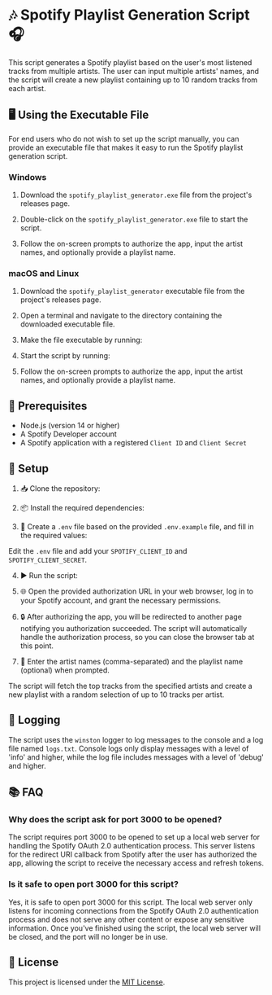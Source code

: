 # 🎶 Spotify Playlist Generation Script 🎧

This script generates a Spotify playlist based on the user's most listened tracks from multiple artists. The user can input multiple artists' names, and the script will create a new playlist containing up to 10 random tracks from each artist.

## 🖥️ Using the Executable File

For end users who do not wish to set up the script manually, you can provide an executable file that makes it easy to run the Spotify playlist generation script.

### Windows

1. Download the `spotify_playlist_generator.exe` file from the project's releases page.

2. Double-click on the `spotify_playlist_generator.exe` file to start the script.

3. Follow the on-screen prompts to authorize the app, input the artist names, and optionally provide a playlist name.

### macOS and Linux

1. Download the `spotify_playlist_generator` executable file from the project's releases page.

2. Open a terminal and navigate to the directory containing the downloaded executable file.

3. Make the file executable by running:

4. Start the script by running:

5. Follow the on-screen prompts to authorize the app, input the artist names, and optionally provide a playlist name.


## 🔧 Prerequisites

- Node.js (version 14 or higher)
- A Spotify Developer account
- A Spotify application with a registered `Client ID` and `Client Secret`

## 🚀 Setup

1. 📥 Clone the repository:


2. 📦 Install the required dependencies:


3. 🔑 Create a `.env` file based on the provided `.env.example` file, and fill in the required values:


Edit the `.env` file and add your `SPOTIFY_CLIENT_ID` and `SPOTIFY_CLIENT_SECRET`.

4. ▶️ Run the script:


5. 🌐 Open the provided authorization URL in your web browser, log in to your Spotify account, and grant the necessary permissions.

6. 🔒 After authorizing the app, you will be redirected to another page notifying you authorization succeeded. The script will automatically handle the authorization process, so you can close the browser tab at this point.

7. 🎤 Enter the artist names (comma-separated) and the playlist name (optional) when prompted.

The script will fetch the top tracks from the specified artists and create a new playlist with a random selection of up to 10 tracks per artist.

## 📝 Logging

The script uses the `winston` logger to log messages to the console and a log file named `logs.txt`. Console logs only display messages with a level of 'info' and higher, while the log file includes messages with a level of 'debug' and higher.

## 📚 FAQ

### Why does the script ask for port 3000 to be opened?

The script requires port 3000 to be opened to set up a local web server for handling the Spotify OAuth 2.0 authentication process. This server listens for the redirect URI callback from Spotify after the user has authorized the app, allowing the script to receive the necessary access and refresh tokens.

### Is it safe to open port 3000 for this script?

Yes, it is safe to open port 3000 for this script. The local web server only listens for incoming connections from the Spotify OAuth 2.0 authentication process and does not serve any other content or expose any sensitive information. Once you've finished using the script, the local web server will be closed, and the port will no longer be in use.

## 📄 License

This project is licensed under the [MIT License](LICENSE).

